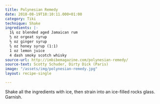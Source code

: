 ```yaml
---
title: Polynesian Remedy
date: 2018-08-19T18:10:11.000+01:00
category: Tiki
technique: Shake
ingredients: |-
  1¾ oz blended aged Jamaican rum
  ½ oz orgeat syrup
  ½ oz ginger syrup
  ½ oz honey syrup (1:1)
  1 oz lemon juice
  4 dash smoky scotch whisky
source-url: http://imbibemagazine.com/polynesian-remedy/
source-text: Scotty Schuder, Dirty Dick (Paris)
image: "/assets/img/polynesian-remedy.jpg"
layout: recipe-single

---
```

Shake all the ingredients with ice, then strain into an ice-filled rocks glass.  
Garnish.